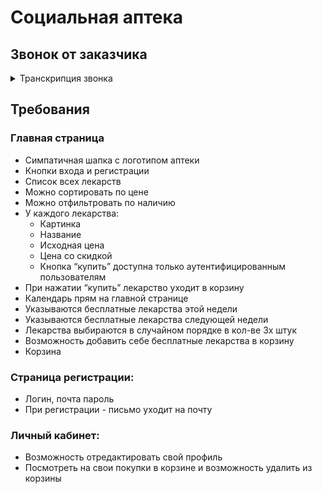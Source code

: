 # Социальная аптека

## Звонок от заказчика

<details>
   
<summary>Транскрипция звонка</summary>
<p>
Привет всем разработчикам! Моя прабабушка по папиной линии захотела открыть аптеку, в которой всегда будут низкие цены, куча скидок и акций, а также каждую неделю раздавать разный набор лекарств (из 3х шт.) совершенно бесплатно! Пока не понятно, на сколько выгодным будет такой бизнес, однако это может хорошо сопутствовать дальнейшим выборам прабабушки в городскую думу (она с детства мечтала стать депутатом или министром). 
Студенты, Эбрусовцы! Пожалуйста, помогите воплотить эту идею в жизнь и тем самым помочь многим людям! Также бабуля любит сидеть во всяких мобильных приложениях и ей бы хотелось, чтобы сайтик сразу был подстроен под мобильную версию.
</p>
   
</details>

## Требования

### Главная страница
* Симпатичная шапка с логотипом аптеки
* Кнопки входа и регистрации
* Список всех лекарств
* Можно сортировать по цене
* Можно отфильтровать по наличию 
* У каждого лекарства:
  * Картинка
  * Название
  * Исходная цена
  * Цена со скидкой
  * Кнопка “купить” доступна только аутентифицированным пользователям
* При нажатии “купить” лекарство уходит в корзину
* Календарь прям на главной странице
* Указываются бесплатные лекарства этой недели
* Указываются бесплатные лекарства следующей недели
* Лекарства выбираются в случайном порядке в кол-ве 3х штук
* Возможность добавить себе бесплатные лекарства в корзину
* Корзина

### Страница регистрации:
* Логин, почта пароль
* При регистрации - письмо уходит на почту

### Личный кабинет:
* Возможность отредактировать свой профиль
* Посмотреть на свои покупки в корзине и возможность удалить из корзины

